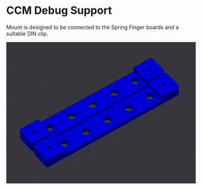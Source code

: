 # CCM Debug Support

Mount is designed to be connected to the Spring Finger boards and a suitable DIN clip.

![CCM Debug Support](SpringFingerHolder.png)
